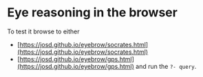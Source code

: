 # Eye reasoning in the browser

To test it browse to either
- [https://josd.github.io/eyebrow/socrates.html](https://josd.github.io/eyebrow/socrates.html)
- [https://josd.github.io/eyebrow/gps.html](https://josd.github.io/eyebrow/gps.html)
and run the `?- query`.
